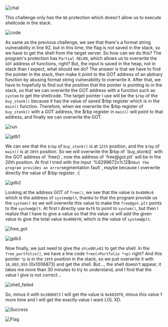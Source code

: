 ![chal](https://github.com/user-attachments/assets/6c8fff54-4e66-4191-8cf0-b666d3a5d4f4)


This challenge only has the `NX` protection which doesn't allow us to execute shellcode in the stack.

![code](https://github.com/user-attachments/assets/416cf9b0-c820-459a-b390-6e2f5846c0bd)


As same as the previous challenge, we see that there's a format string vulnerability in line 92, but in this time, the flag is not saved in the stack, so we have to get the shell from the target server. So how can we do this? The program's protection has `Partial RELRO`, which allows us to overwrite the `GOT` address of functions, right? But, the input is saved in the heap, not in stack than I expect, what should we do? The answer is that we have to find the pointer in the stack, then make it point to the GOT address of an abitrary function by abusing format string vulnerability to overwrite it. After that, we have to hopefully to find out the position that the pointer is pointing to in the stack, so that we can overwrite the GOT address with a function such as `system` to get the shellcode. The target pointer I use will be the `$rbp` of the `buy_stonk()` because it has the value of saved $rbp register which is in the `main()` function. Therefore, when we overwrite the $rbp register of `buy_stonk()` with a GOT address, the $rbp register in `main()` will point to  that address, and finally we can overwrite the GOT.

![run](https://github.com/user-attachments/assets/edc3e4a1-320b-4c4d-bed4-2a30aab4851f)


![gdb1](https://github.com/user-attachments/assets/c3ab74df-5c69-417d-a56c-fb77e988a978)


We can see that the `$rbp` of `buy_stonk()` is at `12th` position, and the `$rbp` of `main()` is at `20th` position. So we will overwrite the $rbp of `buy_stonk()` with the GOT address of `free()`, now the address of `free@got.plt` will be in the 20th position. At first I tried with the input `%6299672x%12$n` but the program provides an error `segmentation fault`, maybe because I overwrite directly the value of $rbp register. :(

![gdb2](https://github.com/user-attachments/assets/829191b0-2cc5-44d6-8555-468a3c8155cb)


Looking at the address GOT of `free()`, we see that the value is `0x4006c6` which is the address of `system@plt`, thanks to that the program provide us the `system()` so we will overwrite this value to make the `free@got.plt` points to the `system@plt`. At first I directly use `0xf0` to point to `system()`, but then I realize that I have to give a value so that the value `c6` will add the given value to give the total value `0x4006f0`, which is the value of `system@plt`.

![free_got](https://github.com/user-attachments/assets/802cf54b-8a6b-4350-81e1-afa7e42ee216)


![gdb3](https://github.com/user-attachments/assets/da757890-6f97-4083-b5d4-bd3295156750)


Now finally, we just need to give the `sh\x00\x01` to get the shell. In the `free_portfolio()`, we have a line code `free(<Portfolio *>p)` right? And this pointer `*p` is in the `18th` position in the stack, so we just overwrite it with `16,803,955` (0x1006873) and get the shell.
But..., the shell doesn't appear, it takes me more than 30 minutes to try to understand, and I find that the value I give is not correct...

![shell_failed](https://github.com/user-attachments/assets/628467f8-edda-4a5a-9a99-18b37b888455)


So, minus it with `0x1006873` I will get the value is `0x6020f0`, minus this value 1 more time and I will get the exactly value I want LOL XD.

![Success](https://github.com/user-attachments/assets/c89c4272-9653-4c48-9321-0537c9b071bb)


![Flag](https://github.com/user-attachments/assets/b5d1873d-e58d-422e-a1b1-0f86205a822b)
